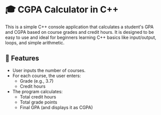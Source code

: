 # 🎓 CGPA Calculator in C++

This is a simple C++ console application that calculates a student's GPA and CGPA based on course grades and credit hours. It is designed to be easy to use and ideal for beginners learning C++ basics like input/output, loops, and simple arithmetic.

## 📌 Features

- User inputs the number of courses.
- For each course, the user enters:
  - Grade (e.g., 3.7)
  - Credit hours
- The program calculates:
  - Total credit hours
  - Total grade points
  - Final GPA (and displays it as CGPA)


